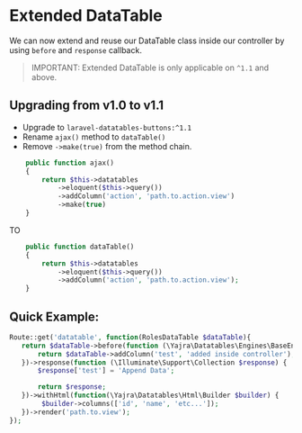 # Extended DataTable

We can now extend and reuse our DataTable class inside our controller by using `before` and `response` callback.

> IMPORTANT: Extended DataTable is only applicable on `^1.1` and above.


## Upgrading from v1.0 to v1.1
- Upgrade to `laravel-datatables-buttons:^1.1`
- Rename `ajax()` method to `dataTable()`
- Remove `->make(true)` from the method chain.

```php
    public function ajax()
    {
        return $this->datatables
            ->eloquent($this->query())
            ->addColumn('action', 'path.to.action.view')
            ->make(true)
    }
```

TO


```php
    public function dataTable()
    {
        return $this->datatables
            ->eloquent($this->query())
            ->addColumn('action', 'path.to.action.view');
    }
```

## Quick Example:
```php
Route::get('datatable', function(RolesDataTable $dataTable){
   return $dataTable->before(function (\Yajra\Datatables\Engines\BaseEngine $dataTable) {
       return $dataTable->addColumn('test', 'added inside controller');
   })->response(function (\Illuminate\Support\Collection $response) {
       $response['test'] = 'Append Data';

       return $response;
   })->withHtml(function(\Yajra\Datatables\Html\Builder $builder) {
        $builder->columns(['id', 'name', 'etc...']);
   })->render('path.to.view');
});
```
